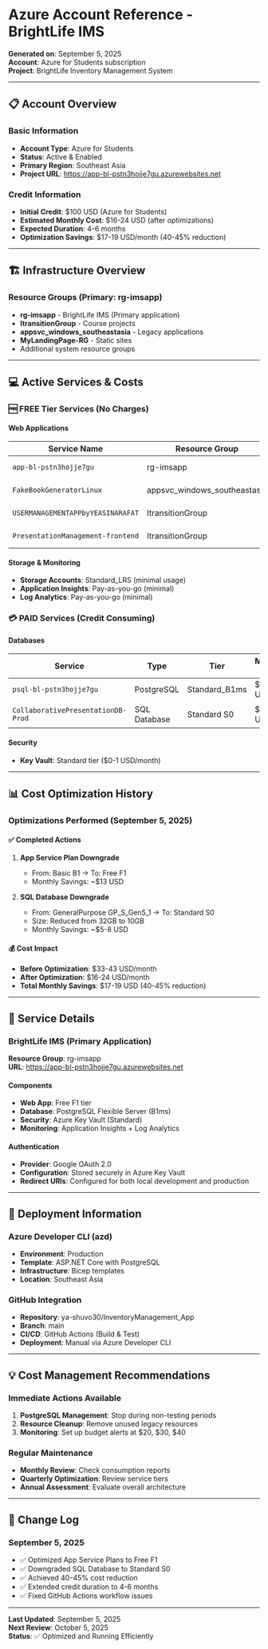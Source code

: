 # Azure Account Reference - BrightLife IMS
**Generated on**: September 5, 2025  
**Account**: Azure for Students subscription  
**Project**: BrightLife Inventory Management System

---

## 📋 Account Overview

### Basic Information
- **Account Type**: Azure for Students
- **Status**: Active & Enabled
- **Primary Region**: Southeast Asia
- **Project URL**: https://app-bl-pstn3hojje7gu.azurewebsites.net

### Credit Information
- **Initial Credit**: $100 USD (Azure for Students)
- **Estimated Monthly Cost**: $16-24 USD (after optimizations)
- **Expected Duration**: 4-6 months
- **Optimization Savings**: $17-19 USD/month (40-45% reduction)

---

## 🏗️ Infrastructure Overview

### Resource Groups (Primary: rg-imsapp)
- **rg-imsapp** - BrightLife IMS (Primary application)
- **ItransitionGroup** - Course projects
- **appsvc_windows_southeastasia** - Legacy applications
- **MyLandingPage-RG** - Static sites
- Additional system resource groups

---

## 💻 Active Services & Costs

### 🆓 FREE Tier Services (No Charges)

#### Web Applications
| Service Name | Resource Group | Plan | Status |
|-------------|----------------|------|--------|
| `app-bl-pstn3hojje7gu` | rg-imsapp | Free F1 | ✅ Production |
| `FakeBookGeneratorLinux` | appsvc_windows_southeastasia | Free F1 | ✅ Active |
| `USERMANAGEMENTAPPbyYEASINARAFAT` | ItransitionGroup | Free F1 | ✅ Optimized |
| `PresentationManagement-frontend` | ItransitionGroup | Free F1 | ✅ Optimized |

#### Storage & Monitoring
- **Storage Accounts**: Standard_LRS (minimal usage)
- **Application Insights**: Pay-as-you-go (minimal)
- **Log Analytics**: Pay-as-you-go (minimal)

### 💳 PAID Services (Credit Consuming)

#### Databases
| Service | Type | Tier | Monthly Cost | Status |
|---------|------|------|-------------|--------|
| `psql-bl-pstn3hojje7gu` | PostgreSQL | Standard_B1ms | $12-15 USD | 🔴 Main Cost |
| `CollaborativePresentationDB-Prod` | SQL Database | Standard S0 | $3-5 USD | 🟡 Optimized |

#### Security
- **Key Vault**: Standard tier ($0-1 USD/month)

---

## 📊 Cost Optimization History

### Optimizations Performed (September 5, 2025)

#### ✅ Completed Actions
1. **App Service Plan Downgrade**
   - From: Basic B1 → To: Free F1
   - Monthly Savings: ~$13 USD

2. **SQL Database Downgrade**  
   - From: GeneralPurpose GP_S_Gen5_1 → To: Standard S0
   - Size: Reduced from 32GB to 10GB
   - Monthly Savings: ~$5-8 USD

#### 💰 Cost Impact
- **Before Optimization**: $33-43 USD/month
- **After Optimization**: $16-24 USD/month
- **Total Monthly Savings**: $17-19 USD (40-45% reduction)

---

## 🔧 Service Details

### BrightLife IMS (Primary Application)
**Resource Group**: rg-imsapp  
**URL**: https://app-bl-pstn3hojje7gu.azurewebsites.net

#### Components
- **Web App**: Free F1 tier
- **Database**: PostgreSQL Flexible Server (B1ms)
- **Security**: Azure Key Vault (Standard)
- **Monitoring**: Application Insights + Log Analytics

#### Authentication
- **Provider**: Google OAuth 2.0
- **Configuration**: Stored securely in Azure Key Vault
- **Redirect URIs**: Configured for both local development and production

---

## 🚀 Deployment Information

### Azure Developer CLI (azd)
- **Environment**: Production
- **Template**: ASP.NET Core with PostgreSQL
- **Infrastructure**: Bicep templates
- **Location**: Southeast Asia

### GitHub Integration
- **Repository**: ya-shuvo30/InventoryManagement_App
- **Branch**: main
- **CI/CD**: GitHub Actions (Build & Test)
- **Deployment**: Manual via Azure Developer CLI

---

## 💡 Cost Management Recommendations

### Immediate Actions Available
1. **PostgreSQL Management**: Stop during non-testing periods
2. **Resource Cleanup**: Remove unused legacy resources
3. **Monitoring**: Set up budget alerts at $20, $30, $40

### Regular Maintenance
- **Monthly Review**: Check consumption reports
- **Quarterly Optimization**: Review service tiers
- **Annual Assessment**: Evaluate overall architecture

---

## 📝 Change Log

### September 5, 2025
- ✅ Optimized App Service Plans to Free F1
- ✅ Downgraded SQL Database to Standard S0  
- ✅ Achieved 40-45% cost reduction
- ✅ Extended credit duration to 4-6 months
- ✅ Fixed GitHub Actions workflow issues

---

**Last Updated**: September 5, 2025  
**Next Review**: October 5, 2025  
**Status**: ✅ Optimized and Running Efficiently
